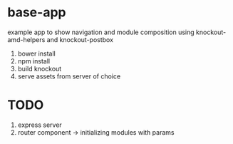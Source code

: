 base-app
========
example app to show navigation and module composition using knockout-amd-helpers and knockout-postbox

1. bower install
1. npm install
2. build knockout
3. serve assets from server of choice


TODO
========
1. express server
1. router component -> initializing modules with params
